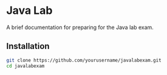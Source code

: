 # Java Lab 

A brief documentation for preparing for the Java lab exam.

## Installation

```bash
git clone https://github.com/yourusername/javalabexam.git
cd javalabexam
```
